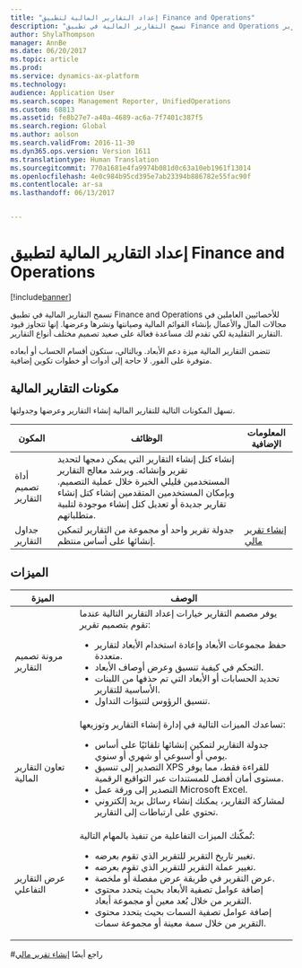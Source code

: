 ```yaml
---
title: "إعداد التقارير المالية لتطبيق Finance and Operations"
description: "تسمح التقارير المالية في تطبيق Finance and Operations للأخصائيين العاملين في مجالات المال والأعمال بإنشاء القوائم المالية وصيانتها ونشرها وعرضها. إنها تتجاوز قيود التقارير التقليدية لكي تقدم لك مساعدة فعالة على صعيد تصميم مختلف أنواع التقارير."
author: ShylaThompson
manager: AnnBe
ms.date: 06/20/2017
ms.topic: article
ms.prod: 
ms.service: dynamics-ax-platform
ms.technology: 
audience: Application User
ms.search.scope: Management Reporter, UnifiedOperations
ms.custom: 68813
ms.assetid: fe8b27e7-a40a-4689-ac6a-7f7401c387f5
ms.search.region: Global
ms.author: aolson
ms.search.validFrom: 2016-11-30
ms.dyn365.ops.version: Version 1611
ms.translationtype: Human Translation
ms.sourcegitcommit: 770a1681e4fa9974b081d0c63a10eb1961f13014
ms.openlocfilehash: 4e0c984b95cd395e7ab23394b886782e55fac90f
ms.contentlocale: ar-sa
ms.lasthandoff: 06/13/2017


---
```


# <a name="financial-reporting-for-finance-and-operations"></a>إعداد التقارير المالية لتطبيق Finance and Operations

[!include[banner](../includes/banner.md)]


تسمح التقارير المالية في تطبيق Finance and Operations للأخصائيين العاملين في مجالات المال والأعمال بإنشاء القوائم المالية وصيانتها ونشرها وعرضها. إنها تتجاوز قيود التقارير التقليدية لكي تقدم لك مساعدة فعالة على صعيد تصميم مختلف أنواع التقارير.

تتضمن التقارير المالية ميزة دعم الأبعاد. وبالتالي، ستكون أقسام الحساب أو أبعاده متوفرة على الفور. لا حاجة إلى أدوات أو خطوات تكوين إضافية.

## <a name="financial-reporting-components"></a>مكونات التقارير المالية
تسهل المكونات التالية للتقارير المالية إنشاء التقارير وعرضها وجدولتها.

| المكون        | الوظائف                                                                                                                                                                                                                                                                           | المعلومات الإضافية                                                                          |
|------------------|-------------------------------------------------------------------------------------------------------------------------------------------------------------------------------------------------------------------------------------------------------------------------------------|-------------------------------------------------------------------------------------------------|
| أداة تصميم التقارير  | إنشاء كتل إنشاء التقارير التي يمكن دمجها لتحديد تقرير وإنشائه. ويرشد معالج التقارير المستخدمين قليلي الخبرة خلال عملية التصميم. وبإمكان المستخدمين المتقدمين إنشاء كتل إنشاء تقارير جديدة أو تعديل كتل إنشاء موجودة لتلبية متطلباتهم. |                                                                                                 |
| جداول التقارير | جدولة تقرير واحد أو مجموعة من التقارير لتمكين إنشائها على أساس منتظم.                                                                                                                                                                                          | [إنشاء تقرير مالي](generate-financial-report.md) |

## <a name="features"></a>الميزات
<table>
<thead>
<tr class="header">
<th>الميزة</th>
<th>‏‏الوصف</th>
</tr>
</thead>
<tbody>
<tr class="odd">
<td>مرونة تصميم التقارير</td>
<td>يوفر مصمم التقارير خيارات إعداد التقارير التالية عندما تقوم بتصميم تقرير:
<ul>
<li>حفظ مجموعات الأبعاد وإعادة استخدام الأبعاد لتقارير متعددة.</li>
<li>التحكم في كيفية تنسيق وعرض أوصاف الأبعاد.</li>
<li>تحديد الحسابات أو الأبعاد التي تم حذفها من اللبنات الأساسية للتقارير.</li>
<li>تنسيق الرؤوس لتنبؤات التداول.</li>
</ul></td>
</tr>
<tr class="even">
<td>تعاون التقارير المالية</td>
<td>تساعدك الميزات التالية في إدارة إنشاء التقارير وتوزيعها:
<ul>
<li>جدولة التقارير لتمكين إنشائها تلقائيًا على أساس يومي أو أسبوعي أو شهري أو سنوي.</li>
<li>التصدير إلى تنسيق XPS للقراءة فقط، مما يوفر مستوى أمان أفضل للمستندات عبر التواقيع الرقمية.</li>
<li>التصدير إلى ورقة عمل Microsoft Excel.</li>
<li>لمشاركة التقارير، يمكنك إنشاء رسائل بريد إلكتروني تحتوي على ارتباطات إلى التقارير.</li>
</ul></td>
</tr>
<tr class="odd">
<td>عرض التقارير التفاعلي</td>
<td>تُمكّنك الميزات التفاعلية من تنفيذ بالمهام التالية:
<ul>
<li>تغيير تاريخ التقرير للتقرير الذي تقوم بعرضه.</li>
<li>تغيير عملة التقرير للتقرير الذي تقوم بعرضه.</li>
<li>عرض التقرير في طريقة عرض مفصلة أو ملخصة.</li>
<li>إضافة عوامل تصفية الأبعاد بحيث يتحدد محتوى التقرير من خلال بُعد معين أو مجموعة أبعاد.</li>
<li>إضافة عوامل تصفية السمات بحيث يتحدد محتوى التقرير من خلال سمة معينة أو مجموعة سمات.</li>
</ul>
</td>
</tr>
</tbody>
</table>

#<a name="see-also"></a>راجع أيضًا
[إنشاء تقرير مالي](generate-financial-report.md)






